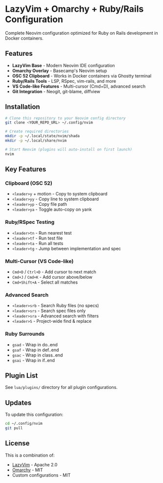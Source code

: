 # LazyVim + Omarchy + Ruby/Rails Configuration

Complete Neovim configuration optimized for Ruby on Rails development in Docker containers.

## Features

- **LazyVim Base** - Modern Neovim IDE configuration
- **Omarchy Overlay** - Basecamp's Neovim setup
- **OSC 52 Clipboard** - Works in Docker containers via Ghostty terminal
- **Ruby/Rails Tools** - LSP, RSpec, vim-rails, and more
- **VS Code-like Features** - Multi-cursor (Cmd+D), advanced search
- **Git Integration** - Neogit, git-blame, diffview

## Installation

```bash
# Clone this repository to your Neovim config directory
git clone <YOUR_REPO_URL> ~/.config/nvim

# Create required directories
mkdir -p ~/.local/state/nvim/shada
mkdir -p ~/.local/share/nvim

# Start Neovim (plugins will auto-install on first launch)
nvim
```

## Key Features

### Clipboard (OSC 52)
- `<leader>y` + motion - Copy to system clipboard
- `<leader>yy` - Copy line to system clipboard
- `<leader>yp` - Copy file path
- `<leader>ya` - Toggle auto-copy on yank

### Ruby/RSpec Testing
- `<leader>tn` - Run nearest test
- `<leader>tf` - Run test file
- `<leader>ta` - Run all tests
- `<leader>tg` - Jump between implementation and spec

### Multi-Cursor (VS Code-like)
- `Cmd+D` / `Ctrl+D` - Add cursor to next match
- `Cmd+J` / `Cmd+K` - Add cursor above/below
- `Cmd+Shift+A` - Select all matches

### Advanced Search
- `<leader>srb` - Search Ruby files (no specs)
- `<leader>srs` - Search spec files only
- `<leader>sra` - Advanced search with filters
- `<leader>S` - Project-wide find & replace

### Ruby Surrounds
- `gsad` - Wrap in do..end
- `gsaf` - Wrap in def..end
- `gsac` - Wrap in class..end
- `gsai` - Wrap in if..end

## Plugin List

See `lua/plugins/` directory for all plugin configurations.

## Updates

To update this configuration:

```bash
cd ~/.config/nvim
git pull
```

## License

This is a combination of:
- [LazyVim](https://github.com/LazyVim/LazyVim) - Apache 2.0
- [Omarchy](https://github.com/basecamp/omarchy) - MIT
- Custom configurations - MIT
